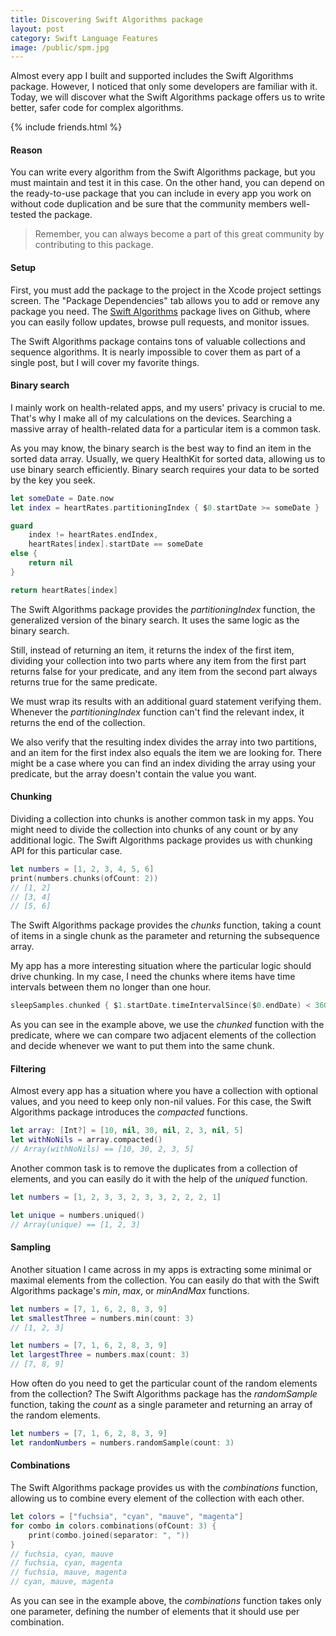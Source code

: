 ```yaml
---
title: Discovering Swift Algorithms package
layout: post
category: Swift Language Features
image: /public/spm.jpg
---
```


Almost every app I built and supported includes the Swift Algorithms package. However, I noticed that only some developers are familiar with it. Today, we will discover what the Swift Algorithms package offers us to write better, safer code for complex algorithms.

{% include friends.html %}

#### Reason
You can write every algorithm from the Swift Algorithms package, but you must maintain and test it in this case. On the other hand, you can depend on the ready-to-use package that you can include in every app you work on without code duplication and be sure that the community members well-tested the package.

> Remember, you can always become a part of this great community by contributing to this package.

#### Setup
First, you must add the package to the project in the Xcode project settings screen. The "Package Dependencies" tab allows you to add or remove any package you need. The [Swift Algorithms](https://github.com/apple/swift-algorithms) package lives on Github, where you can easily follow updates, browse pull requests, and monitor issues.

The Swift Algorithms package contains tons of valuable collections and sequence algorithms. It is nearly impossible to cover them as part of a single post, but I will cover my favorite things.

#### Binary search
I mainly work on health-related apps, and my users' privacy is crucial to me. That's why I make all of my calculations on the devices. Searching a massive array of health-related data for a particular item is a common task.

As you may know, the binary search is the best way to find an item in the sorted data array. Usually, we query HealthKit for sorted data, allowing us to use binary search efficiently. Binary search requires your data to be sorted by the key you seek.

```swift
let someDate = Date.now
let index = heartRates.partitioningIndex { $0.startDate >= someDate }

guard
    index != heartRates.endIndex,
    heartRates[index].startDate == someDate
else {
    return nil
}

return heartRates[index]
```

The Swift Algorithms package provides the *partitioningIndex* function, the generalized version of the binary search. It uses the same logic as the binary search. 

Still, instead of returning an item, it returns the index of the first item, dividing your collection into two parts where any item from the first part returns false for your predicate, and any item from the second part always returns true for the same predicate. 

We must wrap its results with an additional guard statement verifying them. Whenever the *partitioningIndex* function can't find the relevant index, it returns the end of the collection.

We also verify that the resulting index divides the array into two partitions, and an item for the first index also equals the item we are looking for. There might be a case where you can find an index dividing the array using your predicate, but the array doesn't contain the value you want.

#### Chunking
Dividing a collection into chunks is another common task in my apps. You might need to divide the collection into chunks of any count or by any additional logic. The Swift Algorithms package provides us with chunking API for this particular case.

```swift
let numbers = [1, 2, 3, 4, 5, 6]
print(numbers.chunks(ofCount: 2))
// [1, 2]
// [3, 4]
// [5, 6]
```

The Swift Algorithms package provides the *chunks* function, taking a count of items in a single chunk as the parameter and returning the subsequence array.

My app has a more interesting situation where the particular logic should drive chunking. In my case, I need the chunks where items have time intervals between them no longer than one hour. 

```swift
sleepSamples.chunked { $1.startDate.timeIntervalSince($0.endDate) < 3600 }
```

As you can see in the example above, we use the *chunked* function with the predicate, where we can compare two adjacent elements of the collection and decide whenever we want to put them into the same chunk.

#### Filtering
Almost every app has a situation where you have a collection with optional values, and you need to keep only non-nil values. For this case, the Swift Algorithms package introduces the *compacted* functions.

```swift
let array: [Int?] = [10, nil, 30, nil, 2, 3, nil, 5]
let withNoNils = array.compacted()
// Array(withNoNils) == [10, 30, 2, 3, 5]
```

Another common task is to remove the duplicates from a collection of elements, and you can easily do it with the help of the *uniqued* function.

```swift
let numbers = [1, 2, 3, 3, 2, 3, 3, 2, 2, 2, 1]

let unique = numbers.uniqued()
// Array(unique) == [1, 2, 3]
```

#### Sampling
Another situation I came across in my apps is extracting some minimal or maximal elements from the collection. You can easily do that with the Swift Algorithms package's *min*, *max*, or *minAndMax* functions.

```swift
let numbers = [7, 1, 6, 2, 8, 3, 9]
let smallestThree = numbers.min(count: 3)
// [1, 2, 3]

let numbers = [7, 1, 6, 2, 8, 3, 9]
let largestThree = numbers.max(count: 3)
// [7, 8, 9]
```

How often do you need to get the particular count of the random elements from the collection? The Swift Algorithms package has the *randomSample* function, taking the *count* as a single parameter and returning an array of the random elements. 

```swift
let numbers = [7, 1, 6, 2, 8, 3, 9]
let randomNumbers = numbers.randomSample(count: 3)
```

#### Combinations
The Swift Algorithms package provides us with the *combinations* function, allowing us to combine every element of the collection with each other.

```swift
let colors = ["fuchsia", "cyan", "mauve", "magenta"]
for combo in colors.combinations(ofCount: 3) {
    print(combo.joined(separator: ", "))
}
// fuchsia, cyan, mauve
// fuchsia, cyan, magenta
// fuchsia, mauve, magenta
// cyan, mauve, magenta
```

As you can see in the example above, the *combinations* function takes only one parameter, defining the number of elements that it should use per combination.
